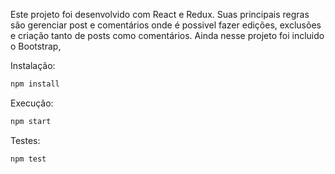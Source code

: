 Este projeto foi desenvolvido com React e Redux. Suas principais regras são gerenciar post e comentários  onde é possivel fazer edições, exclusões e criação tanto de posts como comentários.
Ainda nesse projeto foi incluido o Bootstrap,

Instalação:

```sh
npm install
```

Execução:

```sh
npm start
```

Testes:

```sh
npm test 
```